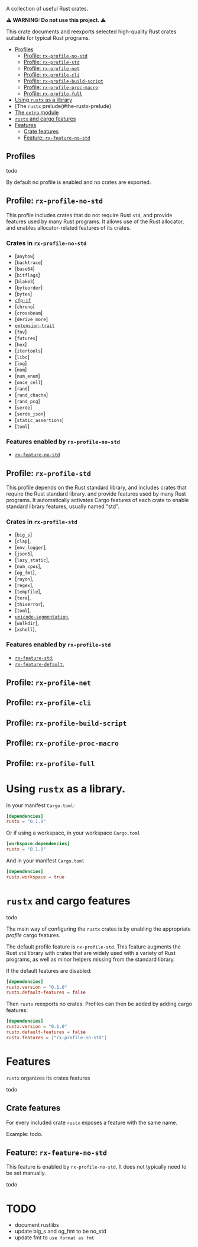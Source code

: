 A collection of useful Rust crates.


**⚠️
WARNING:
Do not use this project.
⚠️**


This crate documents and reexports selected high-quality Rust crates
suitable for typical Rust programs.


- [Profiles](#profiles)
  - [Profile: `rx-profile-no-std`](#profile-rx-profile-no-std)
  - [Profile: `rx-profile-std`](#profile-rx-profile-std)
  - [Profile: `rx-profile-net`](#profile-rx-profile-net)
  - [Profile: `rx-profile-cli`](#profile-rx-profile-cli)
  - [Profile: `rx-profile-build-script`](#profile-rx-profile-build-script)
  - [Profile: `rx-profile-proc-macro`](#profile-rx-proc-macro)
  - [Profile: `rx-profile-full`](#profile-rx-profile-full)
- [Using `rustx` as a library](#using-rustx-as-a-library)
- [The `rustx` prelude(#the-rustx-prelude)
- [The `extra` module](#the-extra-module)
- [`rustx` and cargo features](#rustx-and-cargo-features)
- [Features](#feature-selection)
  - [Crate features](#crate-features)
  - [Feature: `rx-feature-no-std`](#feature-rx-feature-no-std)




## Profiles

todo

By default no profile is enabled and no crates are exported.




## Profile: `rx-profile-no-std`

This profile includes crates that do not require Rust `std`,
and provide features used by many Rust programs.
It allows use of the Rust allocator,
and enables allocator-related features of its crates.


### Crates in `rx-profile-no-std`

- [`anyhow`]
- [`backtrace`]
- [`base64`]
- [`bitflags`]
- [`blake3`]
- [`byteorder`]
- [`bytes`]
- [`cfg-if`](cfg_if)
- [`chrono`]
- [`crossbeam`]
- [`derive_more`]
- [`extension-trait`](extension_trait)
- [`fnv`]
- [`futures`]
- [`hex`]
- [`itertools`]
- [`libc`]
- [`log`]
- [`nom`]
- [`num_enum`]
- [`once_cell`]
- [`rand`]
- [`rand_chacha`]
- [`rand_pcg`]
- [`serde`]
- [`serde_json`]
- [`static_assertions`]
- [`toml`]


### Features enabled by `rx-profile-no-std`

- [`rx-feature-no-std`](#feature-rx-feature-no-std)




## Profile: `rx-profile-std`

This profile depends on the Rust standard library,
and includes crates that require the Rust standard library.
and provide features used by many Rust programs.
It automatically activates Cargo features of each crate
to enable standard library features, usually named "std".


### Crates in `rx-profile-std`

- [`big_s`]
- [`clap`],
- [`env_logger`],
- [`json5`],
- [`lazy_static`],
- [`num_cpus`],
- [`og_fmt`],
- [`rayon`],
- [`regex`],
- [`tempfile`],
- [`tera`],
- [`thiserror`],
- [`toml`],
- [`unicode-segmentation`](unicode_segmentation),
- [`walkdir`],
- [`xshell`],


### Features enabled by `rx-profile-std`

- [`rx-feature-std`](#feature-rx-feature-std),
- [`rx-feature-default`](#feature-rx-feature-default),



## Profile: `rx-profile-net`


## Profile: `rx-profile-cli`


## Profile: `rx-profile-build-script`


## Profile: `rx-profile-proc-macro`


## Profile: `rx-profile-full`




# Using `rustx` as a library.

In your manifest `Cargo.toml`:

```toml
[dependencies]
rustx = "0.1.0"
```

Or if using a workspace, in your workspace `Cargo.toml`

```toml
[workspace.dependencies]
rustx = "0.1.0"
```

And in your manifest `Cargo.toml`

```toml
[dependencies]
rustx.workspace = true
```


# `rustx` and cargo features

todo

The main way of configuring the `rustx` crates is by enabling
the appropriate _profile_ cargo features.

The default profile feature is `rx-profile-std`.
This feature augments the Rust `std` library with crates
that are widely used with a variety of Rust programs,
as well as minor helpers missing from the standard library.

If the default features are disabled:

```toml
[dependencies]
rustx.version = "0.1.0"
rustx.default-features = false
```

Then `rustx` reexports no crates.
Profiles can then be added by adding cargo features:

```toml
[dependencies]
rustx.version = "0.1.0"
rustx.default-features = false
rustx.features = ["rx-profile-no-std"]
```


# Features

`rustx` organizes its crates features

todo


## Crate features

For every included crate `rustx` exposes a feature with the same name.

Example: todo.


## Feature: `rx-feature-no-std`

This feature is enabled by `rx-profile-no-std`.
It does not typically need to be set manually.

todo



# TODO

- document rustlibs
- update big_s and og_fmt to be no_std
- update fmt to `use format as fmt`
